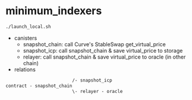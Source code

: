 # minimum_indexers

```bash
./launch_local.sh
```

- canisters
  - snapshot_chain: call Curve's StableSwap get_virtual_price
  - snapshot_icp: call snapshot_chain & save virtual_price to storage
  - relayer: call snapshot_chain & save virtual_price to oracle (in other chain)
- relations

```txt
                         /- snapshot_icp
contract - snapshot_chain
                         \- relayer - oracle
```
